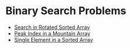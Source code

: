 # Binary Search Problems

- [Search in Rotated Sorted Array](https://leetcode.com/problems/search-in-rotated-sorted-array/)
- [Peak Index in a Mountain Array](https://leetcode.com/problems/peak-index-in-a-mountain-array/)
- [Single Element in a Sorted Array](https://leetcode.com/problems/single-element-in-a-sorted-array/)

